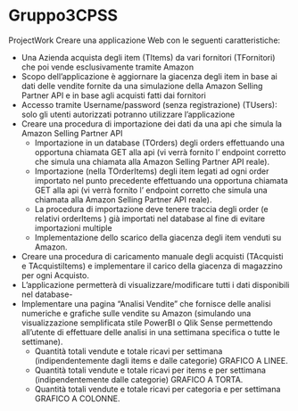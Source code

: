 # Gruppo3CPSS

ProjectWork
Creare una applicazione Web con le seguenti caratteristiche:

- Una Azienda acquista degli item (TItems) da vari fornitori (TFornitori)  che poi vende esclusivamente tramite Amazon
- Scopo dell’applicazione è aggiornare la giacenza degli item  in base ai dati delle vendite fornite da una simulazione della  Amazon Selling Partner API e in base agli acquisti fatti dai fornitori
- Accesso tramite Username/password (senza registrazione) (TUsers): solo gli utenti autorizzati potranno utilizzare l’applicazione
- Creare una procedura di importazione dei dati da una api che simula la Amazon Selling Partner API
  - Importazione  in un database (TOrders) degli orders effettuando una opportuna chiamata GET alla api  (vi verrà fornito l’ endpoint corretto che simula una chiamata alla Amazon Selling Partner API reale).
  - Importazione (nella TOrderItems)  degli item legati ad ogni order importato nel punto precedente  effettuando una opportuna chiamata GET alla api  (vi verrà fornito l’ endpoint corretto che simula una chiamata alla Amazon Selling Partner API reale).
  - La procedura di importazione deve tenere traccia degli order  (e relativi orderItems ) già importati nel database al fine di evitare importazioni multiple
  - Implementazione dello scarico della giacenza degli item venduti su Amazon.
- Creare una procedura di caricamento manuale degli acquisti (TAcquisti e TAcquistiItems) e implementare il carico della giacenza di magazzino per ogni Acquisto.
- L’applicazione permetterà di visualizzare/modificare  tutti i dati disponibili nel database-
- Implementare una pagina “Analisi Vendite” che fornisce delle analisi numeriche e grafiche sulle vendite su Amazon (simulando una visualizzazione semplificata stile PowerBI o Qlik Sense permettendo all’utente  di effettuare delle analisi  in una settimana specifica o tutte le settimane).
  - Quantità totali vendute e totale ricavi per settimana (indipendentemente dagli items e dalle categorie) GRAFICO A LINEE.
  - Quantità totali vendute e totale ricavi per items e per settimana (indipendentemente dalle categorie) GRAFICO A TORTA.
  - Quantità totali vendute e totale ricavi per categoria e per settimana GRAFICO A COLONNE.
